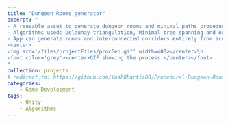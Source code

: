 ```yaml
---
title: "Dungeon Rooms generator"
excerpt: "
- A reusable asset to generate dungeon rooms and minimal paths procedurally in Unity \n
- Algorithms used: Delaunay triangulation, Minimal tree spanning and optimizations like grid correction \n
- App can generate rooms and interconnected corridors entirely from scratch, taking up to a few minutes for each generation \n\n
<center>
<img src='/files/projectFiles/procGen.gif' width=400></center>\n
<font color='grey'><center>GIF showing the process </center></font>
"
collection: projects
# redirect_to: https://github.com/YashBhartia00/Procedural-Dungeon-Rooms
categories:
    - Game Development
tags:
    - Unity
    - Algorithms
---
```


